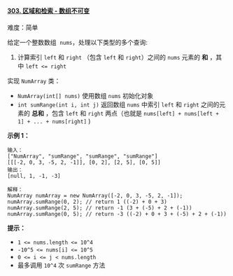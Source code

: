 ﻿#### [303\. 区域和检索 - 数组不可变](https://leetcode.cn/problems/range-sum-query-immutable/)

难度：简单

给定一个整数数组  `nums`，处理以下类型的多个查询:

1.  计算索引 `left` 和 `right` （包含 `left` 和 `right`）之间的 `nums` 元素的 **和** ，其中 `left <= right`

实现 `NumArray` 类：

-   `NumArray(int[] nums)` 使用数组 `nums` 初始化对象
-   `int sumRange(int i, int j)` 返回数组 `nums` 中索引 `left` 和 `right` 之间的元素的 **总和** ，包含 `left` 和 `right` 两点（也就是 `nums[left] + nums[left + 1] + ... + nums[right]` )

**示例 1：**

```
输入：
["NumArray", "sumRange", "sumRange", "sumRange"]
[[[-2, 0, 3, -5, 2, -1]], [0, 2], [2, 5], [0, 5]]
输出：
[null, 1, -1, -3]

解释：
NumArray numArray = new NumArray([-2, 0, 3, -5, 2, -1]);
numArray.sumRange(0, 2); // return 1 ((-2) + 0 + 3)
numArray.sumRange(2, 5); // return -1 (3 + (-5) + 2 + (-1)) 
numArray.sumRange(0, 5); // return -3 ((-2) + 0 + 3 + (-5) + 2 + (-1))
```

**提示：**

-   `1 <= nums.length <= 10^4`
-   `-10^5 <= nums[i] <= 10^5`
-   `0 <= i <= j < nums.length`
-   最多调用 `10^4` 次 `sumRange` 方法
